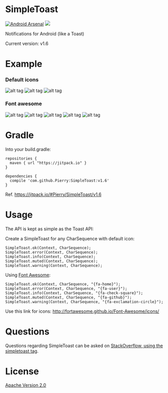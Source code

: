 SimpleToast
===========

[![Android Arsenal](https://img.shields.io/badge/Android%20Arsenal-SimpleToast-brightgreen.svg?style=flat)](https://android-arsenal.com/details/1/1031)
![](https://img.shields.io/github/tag/Pierry/SimpleToast.svg?label=maven)

Notifications for Android (like a Toast) 

Current version: v1.6

Example
===========
### Default icons
![alt tag](https://raw.githubusercontent.com/Pierry/SimpleToast/master/screentshots/ok_default.png)
![alt tag](https://raw.githubusercontent.com/Pierry/SimpleToast/master/screentshots/cancel_default.png)
![alt tag](https://raw.githubusercontent.com/Pierry/SimpleToast/master/screentshots/info_default.png)
### Font awesome

![alt tag](https://raw.githubusercontent.com/Pierry/SimpleToast/master/screentshots/cancel.png)
![alt tag](https://raw.githubusercontent.com/Pierry/SimpleToast/master/screentshots/ok.png)
![alt tag](https://raw.githubusercontent.com/Pierry/SimpleToast/master/screentshots/info.png)
![alt tag](https://raw.githubusercontent.com/Pierry/SimpleToast/master/screentshots/muted.png)
![alt tag](https://raw.githubusercontent.com/Pierry/SimpleToast/master/screentshots/warning.png)


Gradle
===========

Into your build.gradle:

    repositories {
      maven { url "https://jitpack.io" }
    }

    dependencies {
      compile 'com.github.Pierry:SimpleToast:v1.6'
    }

Ref. https://jitpack.io/#Pierry/SimpleToast/v1.6

Usage
=============

The API is kept as simple as the Toast API:

Create a SimpleToast for any CharSequence with default icon:

	SimpleToast.ok(Context, CharSequence);
    SimpleToast.error(Context, CharSequence);
    SimpleToast.info(Context, CharSequence);
    SimpleToast.muted(Context, CharSequence);
    SimpleToast.warning(Context, CharSequence);

Using [Font Awesome](http://fortawesome.github.io/Font-Awesome/icons/):

    SimpleToast.ok(Context, CharSequence, "{fa-home}");
    SimpleToast.error(Context, CharSequence, "{fa-user}");
    SimpleToast.info(Context, CharSequence, "{fa-check-square}");
    SimpleToast.muted(Context, CharSequence, "{fa-github}");
    SimpleToast.warning(Context, CharSequence, "{fa-exclamation-circle}");
    
Use this link for icons:
http://fortawesome.github.io/Font-Awesome/icons/
    
Questions
==========
Questions regarding SimpleToast can be asked on [StackOverflow, using the simpletoast tag](http://stackoverflow.com/questions/tagged/simpletoast).

License
==========

[Apache Version 2.0](http://www.apache.org/licenses/LICENSE-2.0.html)
